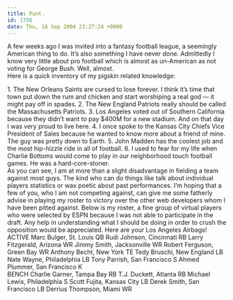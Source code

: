 ```yaml
---
title: Punt.
id: 1756
date: Thu, 16 Sep 2004 23:27:24 +0000
---
```


A few weeks ago I was invited into a fantasy football league, a seemingly American thing to do. It’s also something I have never done. Admittedly I know very little about pro football which is almost as un-American as not voting for George Bush. Well, almost.  
 Here is a quick inventory of my pigskin related knowledge:

<div class="block">1. The New Orleans Saints are cursed to lose forever. I think it’s time that town put down the rum and chicken and start worshiping a real god — it might pay off in spades.  
 2. The New England Patriots really should be called the Massachusetts Patriots.  
 3. Los Angeles voted out of Southern California because they didn’t want to pay $400M for a new stadium. And on that day I was very proud to live here.  
 4. I once spoke to the Kansas City Chiefs Vice President of Sales because he wanted to know more about a friend of mine. The guy was pretty down to Earth.  
 5. John Madden has the coolest job and the most hip-hizzle ride in all of football.  
 6. I used to fear for my life when Charlie Bottoms would come to play in our neighborhood touch football games. He was a hard-core-stoner.</div>As you can see, I am at more than a slight disadvantage in fielding a team against most guys. The kind who can do things like talk about individual players statistics or wax poetic about past performances. I’m hoping that a few of you, who I am not competing against, can give me some fatherly advise in playing my roster to victory over the other web developers whom I have been pitted against.  
 Below is my roster, a fine group of virtual players who were selected by <span class="caps">ESPN</span> because I was not able to participate in the draft. Any help in understanding what I should be doing in order to crush the opposition would be appreciated.  
 Here are your Los Angeles Airbags!

<div class="block"><span class="caps">ACTIVE</span>  
 Marc Bulger, St. Louis <span class="caps">QB</span>  
 Rudi Johnson, Cincinnati <span class="caps">RB</span>  
 Larry Fitzgerald, Arizona <span class="caps">WR</span>  
 Jimmy Smith, Jacksonville <span class="caps">WR</span>  
 Robert Ferguson, Green Bay <span class="caps">WR</span>  
 Anthony Becht, New York <span class="caps">TE</span>  
 Tedy Bruschi, New England <span class="caps">LB</span>  
 Nate Wayne, Philadelphia <span class="caps">LB</span>  
 Tony Parrish, San Francisco <span class="caps">S</span>  
 Ahmed Plummer, San Francisco <span class="caps">K</span></div><div class="block"><span class="caps">BENCH</span>  
 Charlie Garner, Tampa Bay <span class="caps">RB</span>  
 T.J. Duckett, Atlanta <span class="caps">RB</span>  
 Michael Lewis, Philadelphia <span class="caps">S</span>  
 Scott Fujita, Kansas City <span class="caps">LB</span>  
 Derek Smith, San Francisco <span class="caps">LB</span>  
 Derrius Thompson, Miami <span class="caps">WR</span></div>
